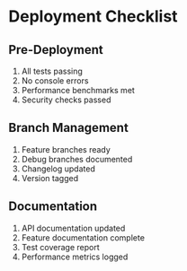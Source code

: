 # Deployment Checklist

## Pre-Deployment
1. All tests passing
2. No console errors
3. Performance benchmarks met
4. Security checks passed

## Branch Management
1. Feature branches ready
2. Debug branches documented
3. Changelog updated
4. Version tagged

## Documentation
1. API documentation updated
2. Feature documentation complete
3. Test coverage report
4. Performance metrics logged 